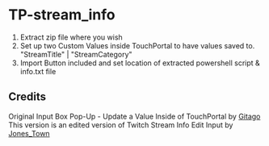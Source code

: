 # TP-stream_info

1. Extract zip file where you wish
2. Set up two Custom Values inside TouchPortal to have values saved to. "StreamTitle" | "StreamCategory"
3. Import Button included and set location of extracted powershell script & info.txt file 

## Credits
Original Input Box Pop-Up - Update a Value Inside of TouchPortal by [Gitago](https://discord.com/channels/548426182698467339/608932614656491542/992289749266088016)  
This version is an edited version of Twitch Stream Info Edit Input by [Jones_Town](https://discord.com/channels/548426182698467339/552068818856574976/1080513167924404366)
